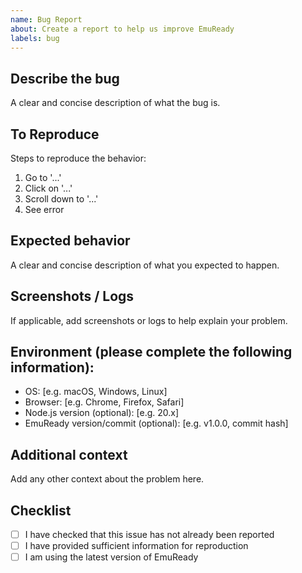 ```yaml
---
name: Bug Report
about: Create a report to help us improve EmuReady
labels: bug
---
```


## Describe the bug
A clear and concise description of what the bug is.

## To Reproduce
Steps to reproduce the behavior:
1. Go to '...'
2. Click on '...'
3. Scroll down to '...'
4. See error

## Expected behavior
A clear and concise description of what you expected to happen.

## Screenshots / Logs
If applicable, add screenshots or logs to help explain your problem.

## Environment (please complete the following information):
- OS: [e.g. macOS, Windows, Linux]
- Browser: [e.g. Chrome, Firefox, Safari]
- Node.js version (optional): [e.g. 20.x]
- EmuReady version/commit (optional): [e.g. v1.0.0, commit hash]

## Additional context
Add any other context about the problem here.

## Checklist
- [ ] I have checked that this issue has not already been reported
- [ ] I have provided sufficient information for reproduction
- [ ] I am using the latest version of EmuReady 
